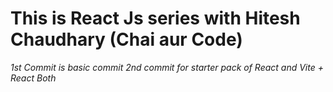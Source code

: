# This is React Js series with Hitesh Chaudhary (Chai aur Code)
*1st Commit is basic commit*
*2nd commit for starter pack of React and Vite + React Both*